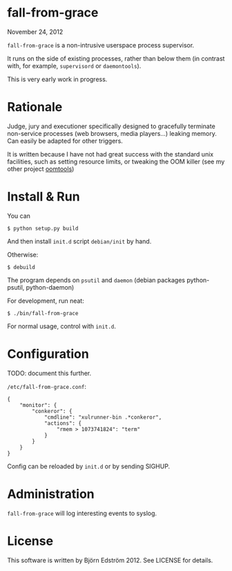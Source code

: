 # fall-from-grace
November 24, 2012

`fall-from-grace` is a non-intrusive userspace process supervisor.

It runs on the side of existing processes, rather than below them (in contrast with, for example, `supervisord` or `daemontools`).

This is very early work in progress.

# Rationale

Judge, jury and executioner specifically designed to gracefully terminate non-service processes (web browsers, media players...) leaking memory. Can easily be adapted for other triggers.

It is written because I have not had great success with the standard unix facilities, such as setting resource limits, or tweaking the OOM killer (see my other project [oomtools](https://github.com/bjornedstrom/oomtools))

# Install & Run

You can

    $ python setup.py build

And then install `init.d` script `debian/init` by hand.

Otherwise:

    $ debuild

The program depends on `psutil` and `daemon` (debian packages python-psutil, python-daemon)

For development, run neat:

    $ ./bin/fall-from-grace

For normal usage, control with `init.d`.

# Configuration

TODO: document this further.

`/etc/fall-from-grace.conf`:

    {
        "monitor": {
            "conkeror": {
                "cmdline": "xulrunner-bin .*conkeror",
                "actions": {
                    "rmem > 1073741824": "term"
                }
            }
        }
    }

Config can be reloaded by `init.d` or by sending SIGHUP.

# Administration

`fall-from-grace` will log interesting events to syslog.

# License

This software is written by Björn Edström 2012. See LICENSE for details.
